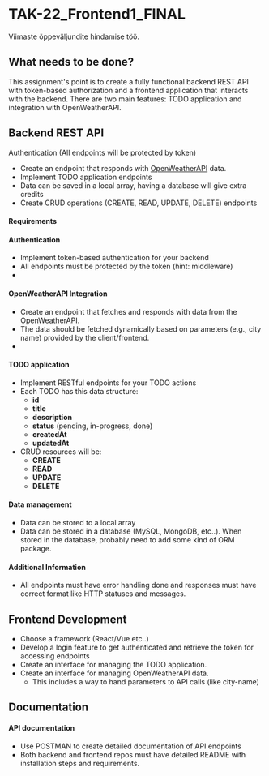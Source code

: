 # TAK-22_Frontend1_FINAL
Viimaste õppeväljundite hindamise töö.

## What needs to be done?

This assignment's point is to create a fully functional backend REST API with token-based authorization and a frontend application that interacts with the backend. There are two main features: TODO application and integration with OpenWeatherAPI.

## Backend REST API

Authentication (All endpoints will be protected by token)
-  Create an endpoint that responds with [OpenWeatherAPI](https://openweathermap.org/api) data.
-  Implement TODO application endpoints
  -  Data can be saved in a local array, having a database will give extra credits
  -  Create CRUD operations (CREATE, READ, UPDATE, DELETE) endpoints

#### Requirements

#### Authentication
-  Implement token-based authentication for your backend
-  All endpoints must be protected by the token (hint: middleware)
-  
#### OpenWeatherAPI Integration
-  Create an endpoint that fetches and responds with data from the OpenWeatherAPI.
- The data should be fetched dynamically based on parameters (e.g., city name) provided by the client/frontend.
- 
#### TODO application
- Implement RESTful endpoints for your TODO actions
- Each TODO has this data structure:
  - **id**
  - **title** 
  - **description** 
  - **status** (pending, in-progress, done) 
  - **createdAt** 
  - **updatedAt**
- CRUD resources will be:
  - **CREATE**
  - **READ**
  - **UPDATE**
  - **DELETE**
 
#### Data management
- Data can be stored to a local array
- Data can be stored in a database (MySQL, MongoDB, etc..). When stored in the database, probably need to add some kind of ORM package.

#### Additional Information
- All endpoints must have error handling done and responses must have correct format like HTTP statuses and messages.

## Frontend Development
  - Choose a framework (React/Vue etc..)
  - Develop a login feature to get authenticated and retrieve the token for accessing endpoints
  - Create an interface for managing the TODO application.
  - Create an interface for managing OpenWeatherAPI data.
    - This includes a way to hand parameters to API calls (like city-name)

## Documentation

#### API documentation
- Use POSTMAN to create detailed documentation of API endpoints
- Both backend and frontend repos must have detailed README with installation steps and requirements.
